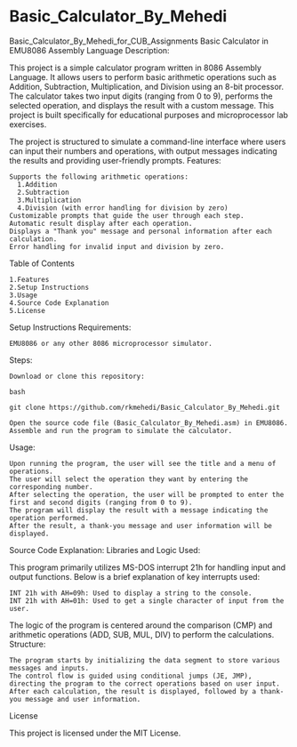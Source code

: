 # Basic_Calculator_By_Mehedi
Basic_Calculator_By_Mehedi_for_CUB_Assignments
Basic Calculator in EMU8086 Assembly Language
Description:

This project is a simple calculator program written in 8086 Assembly Language. It allows users to perform basic arithmetic operations such as Addition, Subtraction, Multiplication, and Division using an 8-bit processor. The calculator takes two input digits (ranging from 0 to 9), performs the selected operation, and displays the result with a custom message. This project is built specifically for educational purposes and microprocessor lab exercises.

The project is structured to simulate a command-line interface where users can input their numbers and operations, with output messages indicating the results and providing user-friendly prompts.
Features:

    Supports the following arithmetic operations:
      1.Addition
      2.Subtraction
      3.Multiplication
      4.Division (with error handling for division by zero)
    Customizable prompts that guide the user through each step.
    Automatic result display after each operation.
    Displays a "Thank you" message and personal information after each calculation.
    Error handling for invalid input and division by zero.

Table of Contents

    1.Features
    2.Setup Instructions
    3.Usage
    4.Source Code Explanation
    5.License

Setup Instructions
Requirements:

    EMU8086 or any other 8086 microprocessor simulator.

Steps:

    Download or clone this repository:

    bash

    git clone https://github.com/rkmehedi/Basic_Calculator_By_Mehedi.git

    Open the source code file (Basic_Calculator_By_Mehedi.asm) in EMU8086.
    Assemble and run the program to simulate the calculator.

Usage:

    Upon running the program, the user will see the title and a menu of operations.
    The user will select the operation they want by entering the corresponding number.
    After selecting the operation, the user will be prompted to enter the first and second digits (ranging from 0 to 9).
    The program will display the result with a message indicating the operation performed.
    After the result, a thank-you message and user information will be displayed.

Source Code Explanation:
Libraries and Logic Used:

This program primarily utilizes MS-DOS interrupt 21h for handling input and output functions. Below is a brief explanation of key interrupts used:

    INT 21h with AH=09h: Used to display a string to the console.
    INT 21h with AH=01h: Used to get a single character of input from the user.

The logic of the program is centered around the comparison (CMP) and arithmetic operations (ADD, SUB, MUL, DIV) to perform the calculations.
Structure:

    The program starts by initializing the data segment to store various messages and inputs.
    The control flow is guided using conditional jumps (JE, JMP), directing the program to the correct operations based on user input.
    After each calculation, the result is displayed, followed by a thank-you message and user information.

License

This project is licensed under the MIT License.
